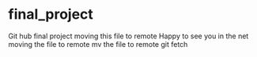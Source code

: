 # final_project
Git hub final project
moving this file to remote 
Happy to see you in the net
moving the file to remote 
mv the file to remote 
git fetch
 
